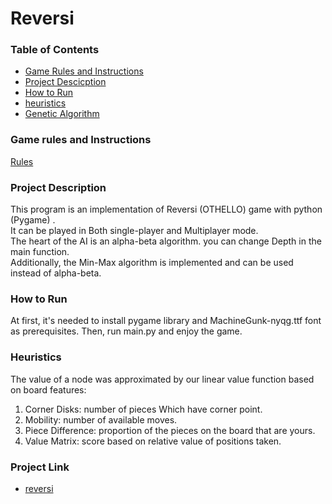 <h1>Reversi</h1>

### Table of Contents
- [Game Rules and Instructions](#game-rules-and-Instructions)
- [Project Descicption](#project-description)
- [How to Run](#how-to-run)
- [heuristics](#heuristic)
- [Genetic Algorithm](#Genetic-Algorithm)
### Game rules and Instructions
<a href="https://www.mastersofgames.com/rules/reversi-othello-rules.htm#:~:text=Each%20piece%20played%20must%20be,to%20match%20the%20player's%20colour.">Rules</a>
### Project Description
This program is an implementation of Reversi (OTHELLO) game with python (Pygame) . </br>
It can be played in Both single-player and Multiplayer mode.
</br>
The heart of the AI is an alpha-beta algorithm. you can change Depth in the main function. </br>Additionally, the Min-Max algorithm is implemented and can be used instead of alpha-beta.
### How to Run
At first, it's needed to install pygame library and MachineGunk-nyqg.ttf font as prerequisites. Then, run main.py and enjoy the game.

### Heuristics
The value of a node was approximated by our linear value function based
on board features:
1. Corner Disks: number of pieces Which have corner point.
2. Mobility: number of available moves.
3. Piece Difference: proportion of the pieces on the board that are yours.
4. Value Matrix: score based on relative value of positions taken.
### Project Link
- [reversi](https://github.com/smrh1379/reversi)
